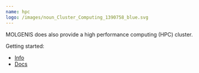 ```yaml
---
name: hpc
logo: /images/noun_Cluster_Computing_1390758_blue.svg
---
```

MOLGENIS does also provide a high performance computing (HPC) cluster.

Getting started:
- [Info](https://umcgresearch.org/w/high-performance-computing)
- [Docs](https://docs.gcc.rug.nl/)